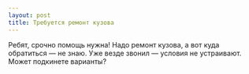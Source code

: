 ```yaml
---
layout: post 
title: Требуется ремонт кузова 
--- 
```

Ребят, срочно помощь нужна! Надо ремонт кузова, а вот куда обратиться — не знаю. Уже везде звонил — условия не устраивают. Может подкинете варианты?